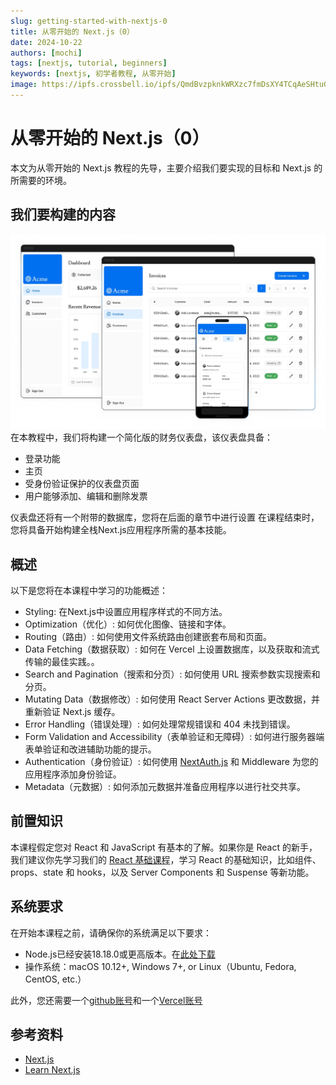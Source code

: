 ```yaml
---
slug: getting-started-with-nextjs-0
title: 从零开始的 Next.js（0）
date: 2024-10-22
authors: [mochi]
tags: [nextjs, tutorial, beginners]
keywords: [nextjs, 初学者教程, 从零开始]
image: https://ipfs.crossbell.io/ipfs/QmdBvzpknkWRXzc7fmDsXY4TCqAeSHtuG7yV4fVJR9hoxt?img-quality=75&img-format=auto&img-onerror=redirect&img-width=1920
---
```

# 从零开始的 Next.js（0）

本文为从零开始的 Next.js 教程的先导，主要介绍我们要实现的目标和 Next.js 的所需要的环境。

<!-- truncate -->

## 我们要构建的内容

![构建内容](./images/nextjs-0-1.png)
    在本教程中，我们将构建一个简化版的财务仪表盘，该仪表盘具备：

- 登录功能
- 主页
- 受身份验证保护的仪表盘页面
- 用户能够添加、编辑和删除发票

仪表盘还将有一个附带的数据库，您将在后面的章节中进行设置
在课程结束时，您将具备开始构建全栈Next.js应用程序所需的基本技能。

## 概述

 以下是您将在本课程中学习的功能概述：

- Styling: 在Next.js中设置应用程序样式的不同方法。
- Optimization（优化）: 如何优化图像、链接和字体。
- Routing（路由）: 如何使用文件系统路由创建嵌套布局和页面。
- Data Fetching（数据获取）: 如何在 Vercel 上设置数据库，以及获取和流式传输的最佳实践。。
- Search and Pagination（搜索和分页）: 如何使用 URL 搜索参数实现搜索和分页。
- Mutating Data（数据修改）: 如何使用 React Server Actions 更改数据，并重新验证 Next.js 缓存。
- Error Handling（错误处理）: 如何处理常规错误和 404 未找到错误。
- Form Validation and Accessibility（表单验证和无障碍）: 如何进行服务器端表单验证和改进辅助功能的提示。
- Authentication（身份验证）: 如何使用 [NextAuth.js](https://next-auth.js.org/) 和 Middleware 为您的应用程序添加身份验证。
- Metadata（元数据）: 如何添加元数据并准备应用程序以进行社交共享。

## 前置知识

本课程假定您对 React 和 JavaScript 有基本的了解。如果你是 React 的新手，我们建议你先学习我们的 [React 基础课程](https://nextjs.org/learn/react-foundations)，学习 React 的基础知识，比如组件、props、state 和 hooks，以及 Server Components 和 Suspense 等新功能。

## 系统要求

在开始本课程之前，请确保你的系统满足以下要求：

- Node.js已经安装18.18.0或更高版本。在[此处下载](https://nodejs.org/zh-cn)
- 操作系统：macOS 10.12+, Windows 7+, or Linux（Ubuntu, Fedora, CentOS, etc.）

此外，您还需要一个[github账号](https://github.com/)和一个[Vercel账号](https://vercel.com/)

## 参考资料

- [Next.js](https://nextjs.org/)
- [Learn Next.js](https://nextjs.org/learn/dashboard-app)
